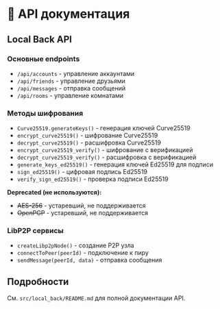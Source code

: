 # 📖 API документация

## Local Back API

### Основные endpoints
- `/api/accounts` - управление аккаунтами
- `/api/friends` - управление друзьями  
- `/api/messages` - отправка сообщений
- `/api/rooms` - управление комнатами

### Методы шифрования
- `Curve25519.generateKeys()` - генерация ключей Curve25519
- `encrypt_curve25519()` - шифрование Curve25519
- `decrypt_curve25519()` - расшифровка Curve25519
- `encrypt_curve25519_verify()` - шифрование с верификацией
- `decrypt_curve25519_verify()` - расшифровка с верификацией
- `generate_keys_ed25519()` - генерация ключей Ed25519 для подписи
- `sign_ed25519()` - цифровая подпись Ed25519
- `verify_sign_ed25519()` - проверка подписи Ed25519

**Deprecated (не используются):**
- ~~AES-256~~ - устаревший, не поддерживается
- ~~OpenPGP~~ - устаревший, не поддерживается

### LibP2P сервисы
- `createLibp2pNode()` - создание P2P узла
- `connectToPeer(peerId)` - подключение к пиру
- `sendMessage(peerId, data)` - отправка сообщения

## Подробности
См. `src/local_back/README.md` для полной документации API.
